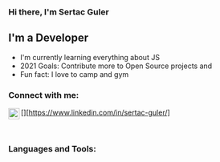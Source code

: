 ### Hi there, I'm Sertac Guler

## I'm a Developer
- I'm currently learning everything about JS
- 2021 Goals: Contribute more to Open Source projects and 
- Fun fact: I love to camp and gym

### Connect with me:

[<img align ="left" alt="Sertac | LinkedIn" width="22px" src="https://cdn.jsdelivr.net/npm/simple-icons@v3/icons/linkedin.svg"/>][https://www.linkedin.com/in/sertac-guler/]

<br/>

### Languages and Tools:

